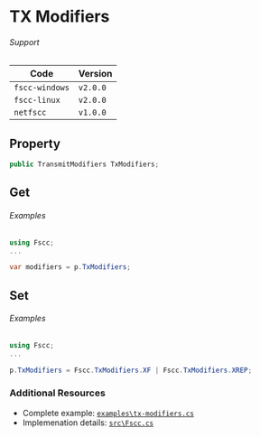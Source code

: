 # TX Modifiers


###### Support
| Code           | Version
| -------------- | --------
| `fscc-windows` | `v2.0.0` 
| `fscc-linux`   | `v2.0.0` 
| `netfscc`      | `v1.0.0`


## Property
```c#
public TransmitModifiers TxModifiers;
```


## Get
###### Examples
```c#
using Fscc;
...

var modifiers = p.TxModifiers;
```


## Set
###### Examples
```c#
using Fscc;
...

p.TxModifiers = Fscc.TxModifiers.XF | Fscc.TxModifiers.XREP;
```


### Additional Resources
- Complete example: [`examples\tx-modifiers.cs`](https://github.com/commtech/netfscc/blob/master/examples/tx-modifiers/tx-modifiers.cs)
- Implemenation details: [`src\Fscc.cs`](https://github.com/commtech/netfscc/blob/master/src/Fscc.cs)
